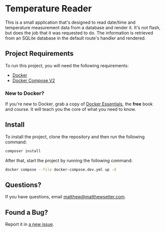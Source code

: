 # Temperature Reader

This is a small application that's designed to read date/time and temperature measurement data from a database and render it.
It's not flash, but does the job that it was requested to do. 
The information is retrieved from an SQLite database in the default route's handler and rendered.

## Project Requirements

To run this project, you will need the following requirements:

- [Docker](https://docs.docker.com/get-docker/)
- [Docker Compose V2](https://docs.docker.com/compose/cli-command/)

### New to Docker?

If you're new to Docker, grab a copy of [Docker Essentials](https://dockeressentials.com), the **free** book and course. 
It will teach you the core of what you need to know.

## Install

To install the project, clone the repository and then run the following command:

```bash
composer install
```

After that, start the project by running the following command:

```bash
docker compose --file docker-compose.dev.yml up -d
```

## Questions?

If you have questions, email matthew@matthewsetter.com.

## Found a Bug?

Report it in [a new issue](https://github.com/settermjd/temperature-reader/issues/new/choose).
